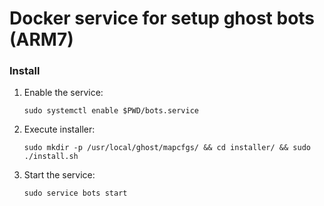 # Docker service for setup ghost bots (ARM7)
### Install
1. Enable the service:

    `sudo systemctl enable $PWD/bots.service`

3. Execute installer:

    `sudo mkdir -p /usr/local/ghost/mapcfgs/ && cd installer/ && sudo ./install.sh`

3. Start the service:
    
    `sudo service bots start`
